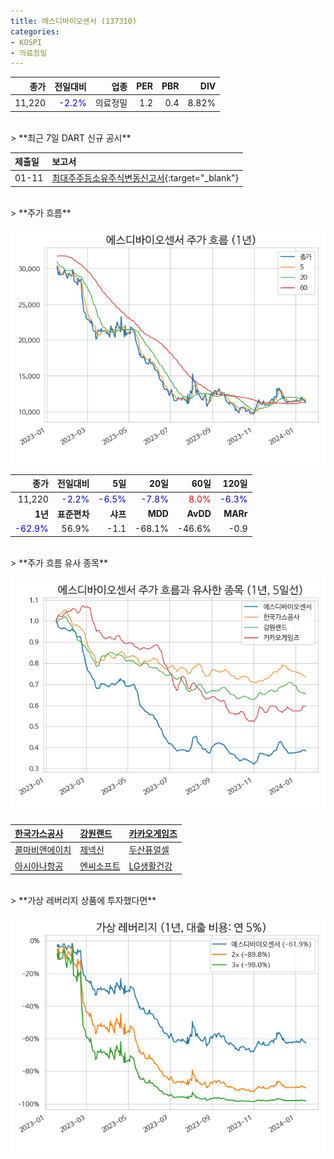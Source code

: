 ```yaml
---
title: 에스디바이오센서 (137310)
categories:
- KOSPI
- 의료정밀
---
```


|**종가**|**전일대비**|**업종**|**PER**|**PBR**|**DIV**|
|-------:|-----------:|-------:|------:|------:|------:|
|11,220|<span style="color: blue">-2.2%</span>|의료정밀|1.2|0.4|8.82%|

<!-- more -->

<br>
> **최근 7일 DART 신규 공시<a id="dart"></a>**



|**제출일**|**보고서**|
|:-----|:-------|
|01-11|[최대주주등소유주식변동신고서](https://dart.fss.or.kr/dsaf001/main.do?rcpNo=20240111800382){:target="_blank"}|

<br>
> **주가 흐름<a id="price"></a>**

![137310](/assets/images/stock/137310.png)

|**종가**|**전일대비**|**5일**|**20일**|**60일**|**120일**|
|-------:|-----------:|------:|-------:|-------:|--------:|
| 11,220 | <span style="color: blue">-2.2%</span> | <span style="color: blue">-6.5%</span> | <span style="color: blue">-7.8%</span> | <span style="color: red">8.0%</span> | <span style="color: blue">-6.3%</span> |
|**1년**|**표준편차**|**샤프**|**MDD**|**AvDD**|**MARr**|
| <span style="color: blue">-62.9%</span> | 56.9% | -1.1 | -68.1% | -46.6% | -0.9 |

<br>
> **주가 흐름 유사 종목<a id="corr"></a>**

![137310](/assets/images/stock/137310_corr.png)

| [한국가스공사](/036460/) | [강원랜드](/035250/) | [카카오게임즈](/293490/) |
|:---------------------------------------|:---------------------------------------|:---------------------------------------|
| [콜마비앤에이치](/200130/) | [제넥신](/095700/) | [두산퓨얼셀](/336260/) |
| [아시아나항공](/020560/) | [엔씨소프트](/036570/) | [LG생활건강](/051900/) |

<br>
> **가상 레버리지 상품에 투자했다면<a id="2x"></a>**

![137310](/assets/images/stock/137310_2x.png)

[^corr]: 상관계수를 이용하여 분석하였습니다.